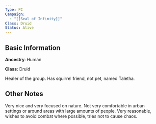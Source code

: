 ```yaml
---
Type: PC
Campaign:
  - "[[Seal of Infinity]]"
Class: Druid
Status: Alive
---
```

## Basic Information
**Ancestry**: Human

**Class**: Druid

Healer of the group. Has squirrel friend, not pet, named Taletha.
## Other Notes
Very nice and very focused on nature. Not very comfortable in urban settings or around areas with large amounts of people. Very reasonable, wishes to avoid combat where possible, tries not to cause chaos.